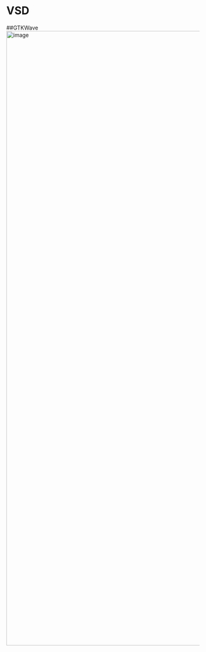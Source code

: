 # VSD
##GTKWave
<img width="2560" height="1600" alt="image" src="https://github.com/user-attachments/assets/3fa0bc70-b778-477c-8dc7-bb81d41a016d" />
